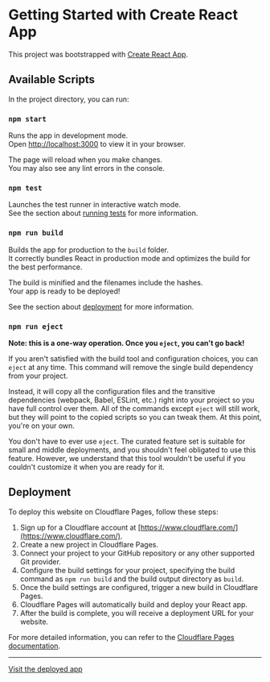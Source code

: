 # Getting Started with Create React App

This project was bootstrapped with [Create React App](https://github.com/facebook/create-react-app).

## Available Scripts

In the project directory, you can run:

### `npm start`

Runs the app in development mode.\
Open [http://localhost:3000](http://localhost:3000) to view it in your browser.

The page will reload when you make changes.\
You may also see any lint errors in the console.

### `npm test`

Launches the test runner in interactive watch mode.\
See the section about [running tests](https://facebook.github.io/create-react-app/docs/running-tests) for more information.

### `npm run build`

Builds the app for production to the `build` folder.\
It correctly bundles React in production mode and optimizes the build for the best performance.

The build is minified and the filenames include the hashes.\
Your app is ready to be deployed!

See the section about [deployment](https://facebook.github.io/create-react-app/docs/deployment) for more information.

### `npm run eject`

**Note: this is a one-way operation. Once you `eject`, you can't go back!**

If you aren't satisfied with the build tool and configuration choices, you can `eject` at any time. This command will remove the single build dependency from your project.

Instead, it will copy all the configuration files and the transitive dependencies (webpack, Babel, ESLint, etc.) right into your project so you have full control over them. All of the commands except `eject` will still work, but they will point to the copied scripts so you can tweak them. At this point, you're on your own.

You don't have to ever use `eject`. The curated feature set is suitable for small and middle deployments, and you shouldn't feel obligated to use this feature. However, we understand that this tool wouldn't be useful if you couldn't customize it when you are ready for it.

## Deployment

To deploy this website on Cloudflare Pages, follow these steps:

1. Sign up for a Cloudflare account at [https://www.cloudflare.com/](https://www.cloudflare.com/).
2. Create a new project in Cloudflare Pages.
3. Connect your project to your GitHub repository or any other supported Git provider.
4. Configure the build settings for your project, specifying the build command as `npm run build` and the build output directory as `build`.
5. Once the build settings are configured, trigger a new build in Cloudflare Pages.
6. Cloudflare Pages will automatically build and deploy your React app.
7. After the build is complete, you will receive a deployment URL for your website.

For more detailed information, you can refer to the [Cloudflare Pages documentation](https://developers.cloudflare.com/pages).

---

[Visit the deployed app](https://3c63bd66.fitclubrahulshashidhar.pages.dev/)

